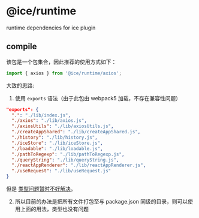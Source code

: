 # @ice/runtime

runtime dependencies for ice plugin

## compile

该包是一个包集合，因此推荐的使用方式如下：

```js
import { axios } from '@ice/runtime/axios';
```

大致的思路:

1. 使用 `exports` 语法（由于此包由 webpack5 加载，不存在兼容性问题）

```json
"exports": {
  ".": "./lib/index.js",
  "./axios": "./lib/axios.js",
  "./axiosUtils": "./lib/axiosUtils.js",
  "./createAppShared": "./lib/createAppShared.js",
  "./history": "./lib/history.js",
  "./iceStore": "./lib/iceStore.js",
  "./loadable": "./lib/loadable.js",
  "./pathToRegexp": "./lib/pathToRegexp.js",
  "./queryString": "./lib/queryString.js",
  "./reactAppRenderer": "./lib/reactAppRenderer.js",
  "./useRequest": "./lib/useRequest.js"
}
```

但是 [类型问题暂时不好解决](https://www.typescriptlang.org/docs/handbook/esm-node.html)。

2. 所以目前的办法是把所有文件打包至与 package.json 同级的目录，则可以使用上面的用法，类型也没有问题
